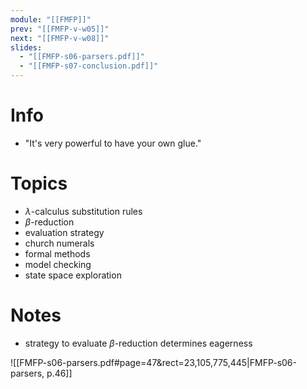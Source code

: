 ```yaml
---
module: "[[FMFP]]"
prev: "[[FMFP-v-w05]]"
next: "[[FMFP-v-w08]]"
slides:
  - "[[FMFP-s06-parsers.pdf]]"
  - "[[FMFP-s07-conclusion.pdf]]"
---
```



# Info
- "It's very powerful to have your own glue."


# Topics
- $\lambda$-calculus substitution rules
- $\beta$-reduction
- evaluation strategy
- church numerals
- formal methods
- model checking
- state space exploration


# Notes
- strategy to evaluate $\beta$-reduction determines eagerness

![[FMFP-s06-parsers.pdf#page=47&rect=23,105,775,445|FMFP-s06-parsers, p.46]]